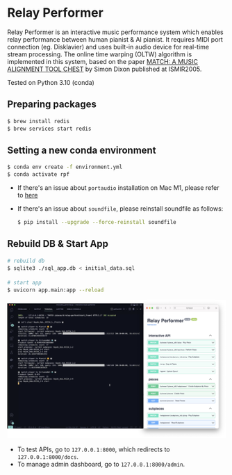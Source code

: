 # Relay Performer

Relay Performer is an interactive music performance system which enables relay performance between human pianist & AI pianist. It requires MIDI port connection (eg. Disklavier) and uses built-in audio device for real-time stream processing.
The online time warping (OLTW) algorithm is implemented in this system, based on the paper [MATCH: A MUSIC ALIGNMENT TOOL CHEST](http://www.cp.jku.at/research/papers/dixon_ismir_2005.pdf) by Simon Dixon published at ISMIR2005.


Tested on Python 3.10 (conda)

## Preparing packages

```bash
$ brew install redis
$ brew services start redis
```

## Setting a new conda environment

```bash
$ conda env create -f environment.yml
$ conda activate rpf
```

- If there's an issue about `portaudio` installation on Mac M1, please refer to [here](https://stackoverflow.com/a/68822818)
- If there's an issue about `soundfile`, please reinstall soundfile as follows:

    ```bash
    $ pip install --upgrade --force-reinstall soundfile
    ```

## Rebuild DB & Start App

```bash
# rebuild db
$ sqlite3 ./sql_app.db < initial_data.sql

# start app
$ uvicorn app.main:app --reload
```

![](./img/run_example.png)

- To test APIs, go to `127.0.0.1:8000`, which redirects to `127.0.0.1:8000/docs`.
- To manage admin dashboard, go to `127.0.0.1:8000/admin`.
